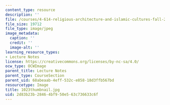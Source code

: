 ```yaml
---
content_type: resource
description: ''
file: /courses/4-614-religious-architecture-and-islamic-cultures-fall-2002/2d83b23b28464bf950e563c736633c6f_1023thumbnail.jpg
file_size: 19712
file_type: image/jpeg
image_metadata:
  caption: ''
  credit: ''
  image-alt: ''
learning_resource_types:
- Lecture Notes
license: https://creativecommons.org/licenses/by-nc-sa/4.0/
ocw_type: OCWImage
parent_title: Lecture Notes
parent_type: CourseSection
parent_uid: 68abeaab-4eff-532c-e858-18d3ffb567bd
resourcetype: Image
title: 1023thumbnail.jpg
uid: 2d83b23b-2846-4bf9-50e5-63c736633c6f
---
```

